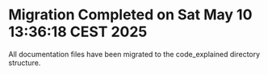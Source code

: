 # Migration Completed on Sat May 10 13:36:18 CEST 2025

All documentation files have been migrated to the code_explained directory structure.
